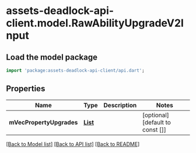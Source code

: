 # assets-deadlock-api-client.model.RawAbilityUpgradeV2Input

## Load the model package
```dart
import 'package:assets-deadlock-api-client/api.dart';
```

## Properties
Name | Type | Description | Notes
------------ | ------------- | ------------- | -------------
**mVecPropertyUpgrades** | [**List<RawAbilityUpgradePropertyUpgradeV2Input>**](RawAbilityUpgradePropertyUpgradeV2Input.md) |  | [optional] [default to const []]

[[Back to Model list]](../README.md#documentation-for-models) [[Back to API list]](../README.md#documentation-for-api-endpoints) [[Back to README]](../README.md)


